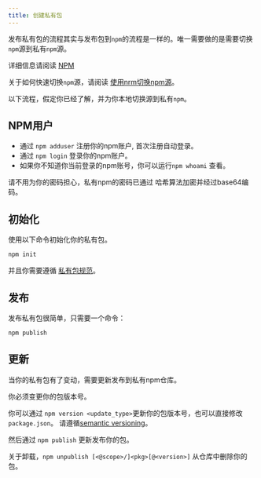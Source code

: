 ```yaml
---
title: 创建私有包
---
```


发布私有包的流程其实与发布包到`npm`的流程是一样的。唯一需要做的是需要切换`npm`源到私有`npm`源。

详细信息请阅读 [NPM](https://www.npmjs.cn/getting-started/what-is-npm/)

关于如何快速切换`npm`源，请阅读 [使用nrm切换npm源](/npm/nrm.html)。

以下流程，假定你已经了解，并为你本地切换源到私有`npm`。

## NPM用户

* 通过 `npm adduser` 注册你的npm账户, 首次注册自动登录。
* 通过 `npm login` 登录你的npm账户。
* 如果你不知道你当前登录的npm账号，你可以运行`npm whoami` 查看。

请不用为你的密码担心，私有npm的密码已通过 哈希算法加密并经过base64编码。

## 初始化

使用以下命令初始化你的私有包。
``` sh
npm init
```
并且你需要遵循 [私有包规范](/npm/guide.html)。

## 发布
发布私有包很简单，只需要一个命令：
``` sh
npm publish
```

## 更新
当你的私有包有了变动，需要更新发布到私有npm仓库。

你必须变更你的包版本号。

你可以通过 `npm version <update_type>`更新你的包版本号，也可以直接修改`package.json`。
请遵循[semantic versioning](https://docs.npmjs.com/about-semantic-versioning)。

然后通过 `npm publish` 更新发布你的包。


关于卸载，`npm unpublish [<@scope>/]<pkg>[@<version>]` 从仓库中删除你的包。
